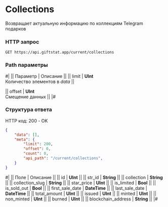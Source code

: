 # Collections

Возвращает актуальную информацию по коллекциям Telegram подарков

### HTTP запрос
```
GET https://api.giftstat.app/current/collections
```

### Path параметры
#|
|| Параметр | Описание ||
|| 
limit 
| 
**UInt**\
Количество элементов в *data*
||

|| 
offset 
| 
**UInt**\
Смещение данных
||
|#


### Структура ответа

HTTP код: 200 - OK

```json
{
    "data": [],
    "meta": {
        "limit": 200, 
        "offset": 0,
        "count": 0,
        "api_path": "/current/collections",
    }
}
```


#|
|| Поле | Описание ||
|| id | **UInt** ||
|| str_id | **String** ||
|| collection | **String** ||
|| collection_slug | **String** ||
|| star_price | **UInt** ||
|| is_limited | **Bool** ||
|| is_sold_out | **Bool** ||
|| first_sale_date | **DateTime** ||
|| last_sale_date | **DateTime** ||
|| total_amount | **UInt** ||
|| issued | **UInt** ||
|| minted | **UInt** ||
|| non_minted | **UInt** ||
|| burned | **UInt** ||
|| blockchain_address | **String** ||
|#

